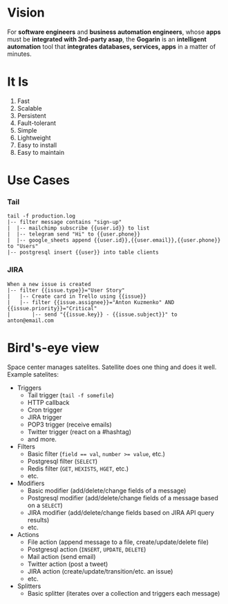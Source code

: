 # Vision

For **software engineers** and **business automation engineers**, whose **apps** must be **integrated with 3rd-party asap**, the **Gogarin** is an **intelligent automation** tool that **integrates databases, services, apps** in a matter of minutes.

# It Is

1. Fast
1. Scalable
1. Persistent
1. Fault-tolerant
1. Simple
1. Lightweight
1. Easy to install
1. Easy to maintain

# Use Cases

### Tail

```
tail -f production.log
|-- filter message contains "sign-up"
|  |-- mailchimp subscribe {{user.id}} to list
|  |-- telegram send "Hi" to {{user.phone}}
|  |-- google_sheets append {{user.id}},{{user.email}},{{user.phone}} to "Users"
|-- postgresql insert {{user}} into table clients
```

### JIRA

```
When a new issue is created
|-- filter {{issue.type}}="User Story"
|   |-- Create card in Trello using {{issue}}
|   |-- filter {{issue.assignee}}="Anton Kuzmenko" AND {{issue.priority}}="Critical"
|       |-- send "{{issue.key}} - {{issue.subject}}" to anton@email.com
```

# Bird's-eye view
Space center manages satelites. Satellite does one thing and does it well.
Example satelites:
 - Triggers
   - Tail trigger (`tail -f somefile`)
   - HTTP callback
   - Cron trigger
   - JIRA trigger
   - POP3 trigger (receive emails)
   - Twitter trigger (react on a #hashtag)
   - and more.
 - Filters
   - Basic filter (`field == val`, `number >= value`, etc.)
   - Postgresql filter (`SELECT`)
   - Redis filter (`GET`, `HEXISTS`, `HGET`, etc.)
   - etc.
 - Modifiers
   - Basic modifier (add/delete/change fields of a message)
   - Postgresql modifier (add/delete/change fields of a message based on a `SELECT`)
   - JIRA modifier (add/delete/change fields based on JIRA API query results)
   - etc.
 - Actions
   - File action (append message to a file, create/update/delete file)
   - Postgresql action (`INSERT`, `UPDATE`, `DELETE`)
   - Mail action (send email)
   - Twitter action (post a tweet)
   - JIRA action (create/update/transition/etc. an issue)
   - etc.
 - Splitters
   - Basic splitter (iterates over a collection and triggers each message)
